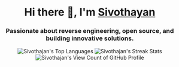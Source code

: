 <h1 align="center">Hi there 👋, I'm <a href="https://sivothajan.dev">Sivothayan</a></h1>

<h3 align="center">Passionate about reverse engineering, open source, and building innovative solutions.</h3>

<div align="center">
 <img alt="Sivothajan's Top Languages" src="https://gh.readme.stats.sivothajan.me/api/top-langs/?username=Sivothajan&theme=dark&hide_border=true&layout=compact&count_private=true&langs_count=10&size_weight=0.5&count_weight=0.5" />
  <img alt="Sivothajan's Streak Stats" src="https://gh.readme.streak.stats.sivothajan.me?user=sivothajan&theme=dark&hide_border=true&date_format=M%20j%5B%2C%20Y%5D&card_height=215" />
</div>

<div align="center">
 <img alt="Sivothajan's View Count of GitHub Profile" src="https://count.sivothajan.me" />
</div>
